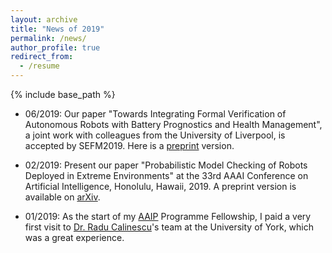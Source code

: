 ```yaml
---
layout: archive
title: "News of 2019"
permalink: /news/
author_profile: true
redirect_from:
  - /resume
---
```


{% include base_path %}


* 06/2019: Our paper "Towards Integrating Formal Verification of Autonomous Robots with Battery Prognostics and Health Management", a joint work with colleagues from the University of Liverpool, is accepted by SEFM2019. Here is a [preprint](https://x-y-zhao.github.io/files/VeriBatterySEFM19.pdf) version.

* 02/2019: Present our paper "Probabilistic Model Checking of Robots Deployed in Extreme Environments" at the 33rd AAAI Conference on Artificial Intelligence, Honolulu, Hawaii, 2019. A preprint version is available on [arXiv](https://arxiv.org/pdf/1812.04128.pdf).

* 01/2019: As the start of my [AAIP](https://www.york.ac.uk/assuring-autonomy/) Programme Fellowship, I paid a very first visit to [Dr. Radu Calinescu](https://www-users.cs.york.ac.uk/~raduc/)'s team at the University of York, which was a great experience.